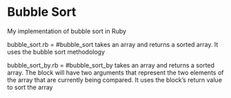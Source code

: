 # Bubble Sort

My implementation of bubble sort in Ruby

bubble_sort.rb = #bubble_sort takes an array and returns a sorted array. It uses the bubble sort methodology

bubble_sort_by.rb = #bubble_sort_by takes an array and returns a sorted array. The block will have two arguments that represent the two elements of the array that are currently being compared. It uses the block’s return value to sort the array

